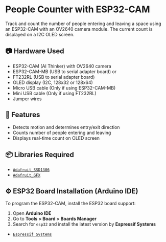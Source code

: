 # People Counter with ESP32-CAM

Track and count the number of people entering and leaving a space using an ESP32-CAM with an OV2640 camera module. The current count is displayed on a I2C OLED screen.

## 📷 Hardware Used

- ESP32-CAM (AI Thinker) with OV2640 camera
- ESP32-CAM-MB (USB to serial adapter board) or
- FT232RL (USB to serial adapter board)
- OLED display (I2C, 128x32 or 128x64)
- Micro USB cable (Only if using ESP32-CAM-MB)
- Mini USB cable (Only if using FT232RL)
- Jumper wires

## 🧠 Features

- Detects motion and determines entry/exit direction
- Counts number of people entering and leaving
- Displays real-time count on OLED screen

## 📦 Libraries Required

- [`Adafruit_SSD1306`](https://github.com/adafruit/Adafruit_SSD1306)
- [`Adafruit_GFX`](https://github.com/adafruit/Adafruit-GFX-Library)

## ⚙️ ESP32 Board Installation (Arduino IDE)

To program the ESP32-CAM, install the ESP32 board support:

1. Open **Arduino IDE**            
2. Go to **Tools > Board > Boards Manager**
3. Search for `esp32` and install the latest version by **Espressif Systems**
- [`Espressif Systems`](https://github.com/espressif/arduino-esp32)
